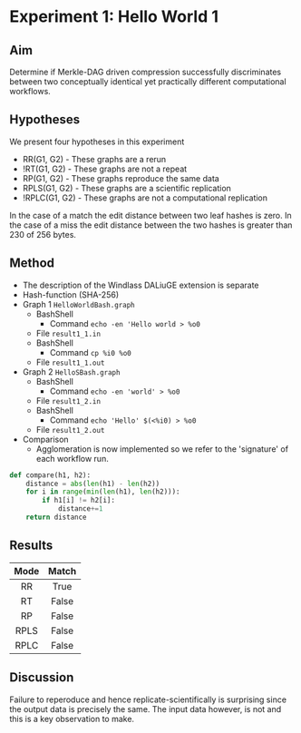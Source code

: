 # Experiment 1: Hello World 1

## Aim 
Determine if Merkle-DAG driven compression successfully discriminates between two conceptually identical yet practically
different computational workflows. 

## Hypotheses
We present four hypotheses in this experiment
- RR(G1, G2) - These graphs are a rerun
- !RT(G1, G2) - These graphs are not a repeat
- RP(G1, G2) - These graphs reproduce the same data
- RPLS(G1, G2) - These graphs are a scientific replication 
- !RPLC(G1, G2) - These graphs are not a computational replication

In the case of a match the edit distance between two leaf hashes is zero. In the case of a miss the edit distance
between the two hashes is greater than 230 of 256 bytes. 

## Method
- The description of the Windlass DALiuGE extension is separate
- Hash-function (SHA-256)
- Graph 1 `HelloWorldBash.graph`
  - BashShell
    - Command `echo -en 'Hello world > %o0` 
  - File `result1_1.in`
  - BashShell
    - Command `cp %i0 %o0`
  - File `result1_1.out`
- Graph 2 `HelloSBash.graph`
  - BashShell
    - Command `echo -en 'world' > %o0`
  - File `result1_2.in`
  - BashShell
    - Command `echo 'Hello' $(<%i0) > %o0`
  - File `result1_2.out`
- Comparison
  - Agglomeration is now implemented so we refer to the 'signature' of each workflow run.
```python
def compare(h1, h2):
    distance = abs(len(h1) - len(h2))    
    for i in range(min(len(h1), len(h2))):
        if h1[i] != h2[i]:
            distance+=1   
    return distance 
```

## Results
| Mode | Match |
|:------:|:----:|
| RR   | True |
| RT   | False |
| RP   | False |
| RPLS | False |
| RPLC | False |

## Discussion
Failure to reperoduce and hence replicate-scientifically is surprising since the output data is precisely the same.
The input data however, is not and this is a key observation to make.